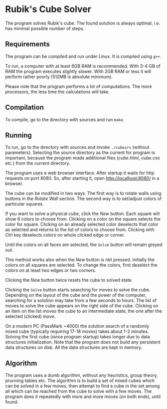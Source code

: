 # Rubik's Cube Solver

The program solves Rubik's cube. The found solution is always optimal,
i.e. has minimal possible number of steps.

## Requirements

The program can be compiled and run under Linux. It is compiled using `g++`.

To run, a computer with at least 6GB RAM is recommended.
With 3-4 GB of RAM the program executes slightly slower.
With 2GB RAM or less it will perform rather poorly
(512MB is absolute minimum).

Please note that the program performs a lot of computations. The more
processors, the less time the calculations will take.

## Compilation

To compile, go to the directory with sources and run `make`.

## Running

To run, go to the directory with sources and invoke `./cubesrv`
(without parameters). Selecting the source directory as the current
for program is important, because the program reads additional files
(_cube.html_, _cube.css_ etc.) from the current directory.

The program uses a web browser interface. After startup it waits
for http requests on port 8080. So, after starting it, open
[http://localhost:8080/](http://localhost:8080/) in a browser.

The cube can be modified in two ways. The first way is to rotate walls using
buttons in the _Rotate Wall_ section. The second way is to set/adjust colors of
particular squares.

If you want to solve a physical cube, click the _New_ button.  Each square will
show 6 colors to choose from. Clicking on a color on the square selects the
color for square. Clicking on an already selected color deselects that color as
selected and returns to the list of colors to choose from.
Clicking with Ctrl key deselects colors on whole clicked edge or corner.

Until the colors on all faces are selected, the `Solve` button will remain
greyed out.

This method works also when the _New_ button is nbt pressed. Initially the
colors on all squares are selected. To change the colors, first deselect the
colors on at least two edges or two corners.

Clicking the _New_ button twice resets the cube to solved state.

Clicking the `Solve` button starts searching for moves to solve the cube.
Depending on the layout of the cube and the power of the computer, searching
for a solution may take from a few seconds to hours. The list of moves to solve
the cube appears on the right side of the cube. Clicking on an item on the list
moves the cube to an intermediate state, the one after the selected (clicked)
move.

On a modern PC (PassMark ~4000) the solution search of a randomly mixed cube
(typically requiring 17-18 moves) takes about 1-2 minutes.  Solving the first
cube (since program startup) takes longer due to data structures
initialization. Note that the program does not build any persistent data
structures on disk. All the data structures are kept in memory.

## Algorithm

The program uses a dumb algorithm, without any heuristics, group theory,
prunning tables etc. The algorithm is to build a set of mixed cubes which can
be solved in a few moves, then attempt to find a cube in the set among all
which can be reached from the cube to solve with a few moves. The program does
it repeatedly with more and more moves (on both ends), until found.

